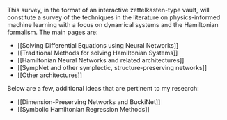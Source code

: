 This survey, in the format of an interactive zettelkasten-type vault, will constitute a survey of the techniques in the literature on physics-informed machine learning with a focus on dynamical systems and the Hamiltonian formalism. The main pages are:
- [[Solving Differential Equations using Neural Networks]]
- [[Traditional Methods for solving Hamiltonian Systems]]
- [[Hamiltonian Neural Networks and related architectures]]
- [[SympNet and other symplectic, structure-preserving networks]]
- [[Other architectures]]

Below are a few, additional ideas that are pertinent to my research: 
- [[Dimension-Preserving Networks and BuckiNet]]
- [[Symbolic Hamiltonian Regression Methods]]
